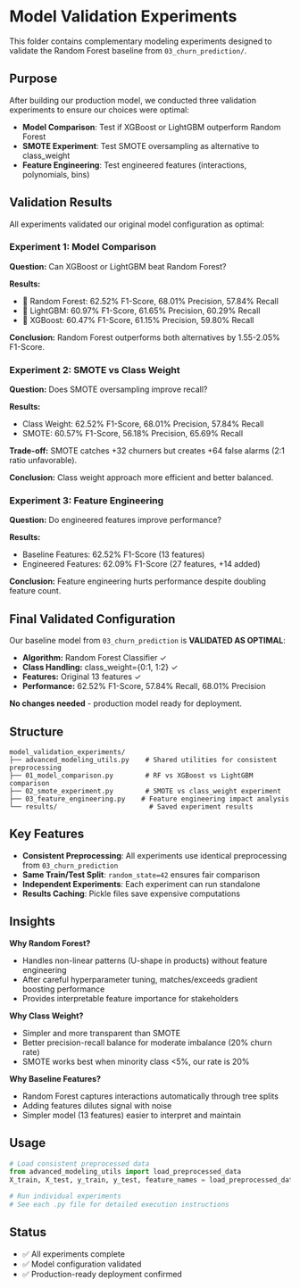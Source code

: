 # Model Validation Experiments

This folder contains complementary modeling experiments designed to validate the Random Forest baseline from `03_churn_prediction/`.

## Purpose

After building our production model, we conducted three validation experiments to ensure our choices were optimal:
- **Model Comparison**: Test if XGBoost or LightGBM outperform Random Forest
- **SMOTE Experiment**: Test SMOTE oversampling as alternative to class_weight
- **Feature Engineering**: Test engineered features (interactions, polynomials, bins)

## Validation Results

All experiments validated our original model configuration as optimal:

### Experiment 1: Model Comparison
**Question:** Can XGBoost or LightGBM beat Random Forest?

**Results:**
- 🥇 Random Forest: 62.52% F1-Score, 68.01% Precision, 57.84% Recall
- 🥈 LightGBM: 60.97% F1-Score, 61.65% Precision, 60.29% Recall
- 🥉 XGBoost: 60.47% F1-Score, 61.15% Precision, 59.80% Recall

**Conclusion:** Random Forest outperforms both alternatives by 1.55-2.05% F1-Score.

### Experiment 2: SMOTE vs Class Weight
**Question:** Does SMOTE oversampling improve recall?

**Results:**
- Class Weight: 62.52% F1-Score, 68.01% Precision, 57.84% Recall
- SMOTE: 60.57% F1-Score, 56.18% Precision, 65.69% Recall

**Trade-off:** SMOTE catches +32 churners but creates +64 false alarms (2:1 ratio unfavorable).

**Conclusion:** Class weight approach more efficient and better balanced.

### Experiment 3: Feature Engineering
**Question:** Do engineered features improve performance?

**Results:**
- Baseline Features: 62.52% F1-Score (13 features)
- Engineered Features: 62.09% F1-Score (27 features, +14 added)

**Conclusion:** Feature engineering hurts performance despite doubling feature count.

## Final Validated Configuration

Our baseline model from `03_churn_prediction` is **VALIDATED AS OPTIMAL**:

- **Algorithm:** Random Forest Classifier ✓
- **Class Handling:** class_weight={0:1, 1:2} ✓
- **Features:** Original 13 features ✓
- **Performance:** 62.52% F1-Score, 57.84% Recall, 68.01% Precision

**No changes needed** - production model ready for deployment.

## Structure

```
model_validation_experiments/
├── advanced_modeling_utils.py    # Shared utilities for consistent preprocessing
├── 01_model_comparison.py        # RF vs XGBoost vs LightGBM comparison
├── 02_smote_experiment.py        # SMOTE vs class_weight experiment
├── 03_feature_engineering.py    # Feature engineering impact analysis
└── results/                       # Saved experiment results
```

## Key Features

- **Consistent Preprocessing**: All experiments use identical preprocessing from `03_churn_prediction`
- **Same Train/Test Split**: `random_state=42` ensures fair comparison
- **Independent Experiments**: Each experiment can run standalone
- **Results Caching**: Pickle files save expensive computations

## Insights

**Why Random Forest?**
- Handles non-linear patterns (U-shape in products) without feature engineering
- After careful hyperparameter tuning, matches/exceeds gradient boosting performance
- Provides interpretable feature importance for stakeholders

**Why Class Weight?**
- Simpler and more transparent than SMOTE
- Better precision-recall balance for moderate imbalance (20% churn rate)
- SMOTE works best when minority class <5%, our rate is 20%

**Why Baseline Features?**
- Random Forest captures interactions automatically through tree splits
- Adding features dilutes signal with noise
- Simpler model (13 features) easier to interpret and maintain

## Usage

```python
# Load consistent preprocessed data
from advanced_modeling_utils import load_preprocessed_data
X_train, X_test, y_train, y_test, feature_names = load_preprocessed_data()

# Run individual experiments
# See each .py file for detailed execution instructions
```

## Status

- ✅ All experiments complete
- ✅ Model configuration validated
- ✅ Production-ready deployment confirmed

